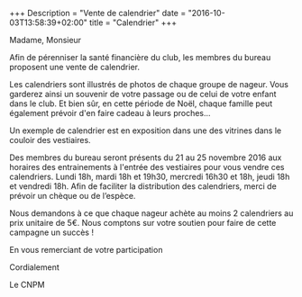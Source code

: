 +++
Description = "Vente de calendrier"
date = "2016-10-03T13:58:39+02:00"
title = "Calendrier"
+++

Madame, Monsieur

Afin de pérenniser la santé financière du club, les membres du bureau proposent une vente de calendrier.

Les calendriers sont illustrés de photos de chaque groupe de nageur. Vous garderez ainsi un souvenir de votre passage ou de celui de votre enfant dans le club. Et bien sûr, en cette période de Noël, chaque famille peut également prévoir d'en faire cadeau à leurs proches...

Un exemple de calendrier est en exposition dans une des vitrines dans le couloir des vestiaires.

Des membres du bureau seront présents du 21 au 25 novembre 2016 aux horaires des entrainements à l'entrée des vestiaires pour vous vendre ces calendriers.
Lundi 18h, mardi 18h et 19h30, mercredi 16h30 et 18h, jeudi 18h et vendredi 18h.
Afin de faciliter la distribution des calendriers, merci de prévoir un chèque ou de l’espèce.

Nous demandons à ce que chaque nageur achète au moins 2 calendriers au prix unitaire de 5€. Nous comptons sur votre soutien pour faire de cette campagne un succès !

En vous remerciant de votre participation

Cordialement

Le CNPM


